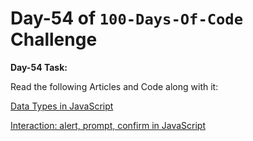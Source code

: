 # Day-54 of `100-Days-Of-Code` Challenge

**Day-54 Task:**

Read the following Articles and Code along with it:

[Data Types in JavaScript](https://javascript.info/types)

[Interaction: alert, prompt, confirm in JavaScript](https://javascript.info/alert-prompt-confirm)
